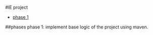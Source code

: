 #IE project
- [phase 1](#phase-1)

##phases
phase 1: implement base logic of the project using maven.
